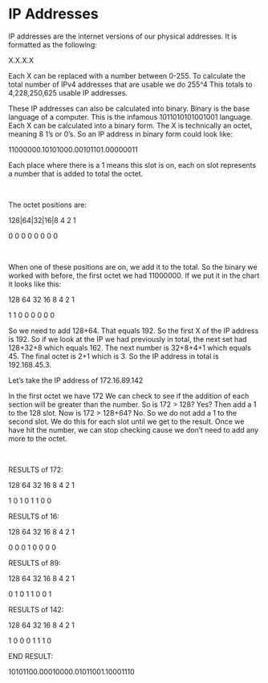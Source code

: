 # IP Addresses
IP addresses are the internet versions of our physical addresses. It is formatted as the following:

X.X.X.X

Each X can be replaced with a number between 0-255.
To calculate the total number of IPv4 addresses that are usable we do 255^4
This totals to 4,228,250,625 usable IP addresses.

These IP addresses can also be calculated into binary. Binary is the base language of a computer. This is the infamous 1011010101001001 language. Each X can be calculated into a binary form. The X is technically an octet, meaning 8 1’s or 0’s. So an IP address in binary form could look like:

11000000.10101000.00101101.00000011

Each place where there is a 1 means this slot is on, each on slot represents a number that is added to total the octet. 

&nbsp;

The octet positions are:

128|64|32|16|8	 4	2	 1

0	  0	  0	  0	  0	 0	0	 0

&nbsp;

When one of these positions are on, we add it to the total.
So the binary we worked with before, the first octet we had 11000000.
If we put it in the chart it looks like this:

128	64	32	16	8	 4	2	 1

1	  1	  0	  0	  0	 0	0	 0

So we need to add 128+64. That equals 192. So the first X of the IP address is 192.
So if we look at the IP we had previously in total, the next set had 128+32+8 which equals 162.
The next number is 32+8+4+1 which equals 45. The final octet is 2+1 which is 3. So the IP address in total is 192.168.45.3.


Let’s take the IP address of 172.16.89.142


In the first octet we have 172
We can check to see if the addition of each section will be greater than the number.
So is 172 > 128? Yes? Then add a 1 to the 128 slot. Now is 172 > 128+64? No. So we do not add a 1 to the second slot. We do this for each slot until we get to the result. Once we have hit the number, we can stop checking cause we don’t need to add any more to the octet. 

&nbsp;

RESULTS of 172:


128	64	32	16	8	 4	2	 1

1	  0	  1	  0	  1	 1	0	 0


RESULTS of 16:

128	64	32	16	8	4	2	1

0	0	0	1	0	0	0	0

RESULTS of 89:

128	64	32	16	8	4	2	1

0	1	0	1	1	0	0	1

RESULTS of 142:

128	64	32	16	8	4	2	1

1	0	0	0	1	1	1	0

END RESULT:

10101100.00010000.01011001.10001110
